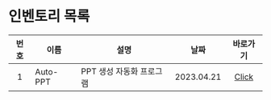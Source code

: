 # 인벤토리 목록
|번호 |이름 |설명 |날짜 |바로가기 |
|:--:|-----|-----|-----|:------:|
|1|Auto-PPT|PPT 생성 자동화 프로그램|2023.04.21|[Click](https://github.com/sbeen1840/INVENTORY/tree/main/PPT%20%EC%83%9D%EC%84%B1%20%EC%9E%90%EB%8F%99%ED%99%94)|
